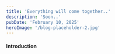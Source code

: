 ```yaml
---
title: 'Everything will come together..'
description: 'Soon..'
pubDate: 'February 10, 2025'
heroImage: '/blog-placeholder-2.jpg'
---
```


#### **Introduction**<br/>

